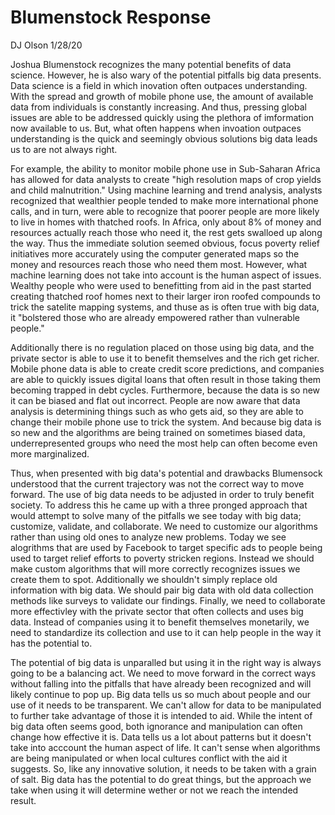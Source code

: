 # Blumenstock Response
DJ Olson
1/28/20

  Joshua Blumenstock recognizes the many potential benefits of data science. However, he is also wary of the potential pitfalls big data presents. Data science is a field in which inovation often outpaces understanding. With the spread and growth of mobile phone use, the amount of available data from individuals is constantly increasing. And thus, pressing global issues are able to be addressed quickly using the plethora of imformation now available to us. But, what often happens when invoation outpaces understanding is the quick and seemingly obvious solutions big data leads us to are not always right. 
 
 For example, the ability to monitor mobile phone use in Sub-Saharan Africa has allowed for data analysts to create "high resolution maps of crop yields and child malnutrition." Using machine learning and trend analysis, analysts recognized that wealthier people tended to make more international phone calls, and in turn, were able to recognize that poorer people are more likely to live in homes with thatched roofs. In Africa, only about 8% of money and resources actually reach those who need it, the rest gets swalloed up along the way. Thus the immediate solution seemed obvious, focus poverty relief initiatives  more accurately using the computer generated maps so the money and resources reach those who need them most. However, what machine learning does not take into account is the human aspect of issues. Wealthy people who were used to benefitting from aid in the past started creating thatched roof homes next to their larger iron roofed compounds to trick the satelite mapping systems, and thuse as is often true with big data, it "bolstered those who are already empowered rather than vulnerable people."
  
  Additionally there is no regulation placed on those using big data, and the private sector is able to use it to benefit themselves and the rich get richer. Mobile phone data is able to create credit score predictions, and companies are able to quickly issues digital loans that often result in those taking them becoming trapped in debt cycles. Furthermore, because the data is so new it can be biased and flat out incorrect. People are now aware that data analysis is determining things such as who gets aid, so they are able to change their mobile phone use to trick the system. And because big data is so new and the algorithms are being trained on sometimes biased data, underrepresented groups who need the most help can often become even more marginalized. 
  
  Thus, when presented with big data's potential and drawbacks Blumensock understood that the current trajectory was not the correct way to move forward. The use of big data needs to be adjusted in order to truly benefit society. To address this he came up with a three pronged approach that would attempt to solve many of the pitfalls we see today with big data; customize, validate, and collaborate. We need to customize our algorithms rather than using old ones to analyze new problems. Today we see alogrithms that are used by Facebook to target specific ads to people being used to target relief efforts to poverty stricken regions. Instead we should make custom algorithms that will more correctly recognizes issues we create them to spot. Additionally we shouldn't simply replace old information with big data. We should pair big data with old data collection methods like surveys to validate our findings. Finally, we need to collaborate more effectivley with the private sector that often collects and uses big data. Instead of companies using it to benefit themselves monetarily, we need to standardize its collection and use to it can help people in the way it has the potential to. 
  
The potential of big data is unparalled but using it in the right way is always going to be a balancing act. We need to move forward in the correct ways without falling into the pitfalls that have already been recognized and will likely continue to pop up. Big data tells us so much about people and our use of it needs to be transparent. We can't allow for data to be manipulated to further take advantage of those it is intended to aid. While the intent of big data often seems good, both ignorance and manipulation can often change how effective it is. Data tells us a lot about patterns but it doesn't take into acccount the human aspect of life. It can't sense when algorithms are being manipulated or when local cultures conflict with the aid it suggests. So, like any innovative solution, it needs to be taken with a grain of salt. Big data has the potential to do great things, but the approach we take when using it will determine wether or not we reach the intended result.
